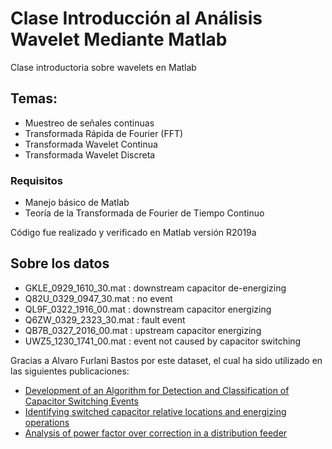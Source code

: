 # Clase Introducción al Análisis Wavelet Mediante Matlab 
Clase introductoria sobre wavelets en Matlab

## Temas:
- Muestreo de señales continuas
- Transformada Rápida de Fourier (FFT)
- Transformada Wavelet Continua
- Transformada Wavelet Discreta

### Requisitos
- Manejo básico de Matlab
- Teoría de la Transformada de Fourier de Tiempo Continuo

Código fue realizado y verificado en Matlab versión R2019a


## Sobre los datos

- GKLE_0929_1610_30.mat  : downstream capacitor de-energizing
- Q82U_0329_0947_30.mat  : no event
- QL9F_0322_1916_00.mat  : downstream capacitor energizing
- Q6ZW_0329_2323_30.mat  : fault event
- QB7B_0327_2016_00.mat  : upstream capacitor energizing
- UWZ5_1230_1741_00.mat  : event not caused by capacitor switching



Gracias a Alvaro Furlani Bastos por este dataset, el cual ha sido utilizado en las siguientes publicaciones:

- [Development of an Algorithm for Detection and Classification of Capacitor Switching Events](https://repositories.lib.utexas.edu/handle/2152/34250)
- [Identifying switched capacitor relative locations and energizing operations
](https://ieeexplore.ieee.org/document/7741331)
- [Analysis of power factor over correction in a distribution feeder
](https://ieeexplore.ieee.org/document/7519899)